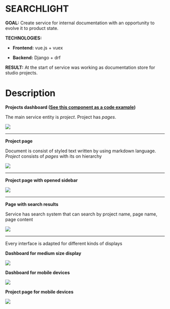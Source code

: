 # SEARCHLIGHT

**GOAL:** Create service for internal documentation with an opportunity to evolve it to product state.

**TECHNOLOGIES:**

* **Frontend:** vue.js + vuex

* **Backend:** Django + drf


**RESULT:** At the start of service was working as documentation store for studio projects.
# Description

**Projects dashboard ([See this component as a code example](/english/2.searchlight/code_example.vue))**

The main service entity is _project_. Project has _pages_.

![](./static/01.jpg)

---

**Project page**

Document is consist of styled text written by using markdown language.
_Project_ consists of _pages_ with its on hierarchy

![](./static/02.jpg)

---

**Project page with opened sidebar**

![](./static/03.jpg)

---

**Page with search results**

Service has search system that can search by project name, page name, page content

![](./static/04.jpg)

---

Every interface is adapted for different kinds of displays

**Dashboard for medium size display**

![](./static/05.jpg)

**Dashboard for mobile devices**

![](./static/06.jpg)

**Project page for mobile devices**

![](./static/07.jpg)